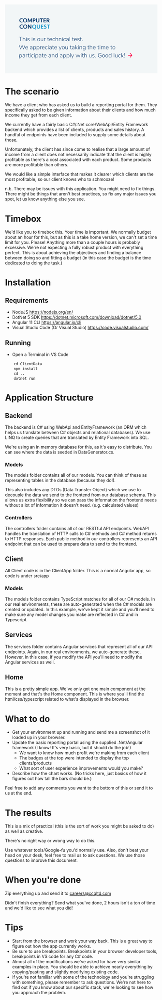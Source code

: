 <img src="https://github.com/computerconquest/TechnicalTest/blob/master/techtestwelcome.svg" alt="We appreciate you taking the time to participate in our technical test.">

# The scenario

We have a client who has asked us to build a reporting portal for them. They specifically asked to be given information about their clients and how much income they get from each client.

We currently have a fairly basic C#/.Net core/WebApi/Entity Framework backend which provides a list of clients, products and sales history. A handful of endpoints have been included to supply some details about those.

Unfortunately, the client has since come to realise that a large amount of income from a client does not necessarily indicate that the client is highly profitable as there's a cost associated with each product. Some products are more profitable than others.

We would like a simple interface that makes it clearer which clients are the most profitable, so our client knows who to schmooze!

n.b. There may be issues with this application. You might need to fix things. There might be things that aren't best practices, so fix any major issues you spot, let us know anything else you see.

# Timebox

We'd like you to timebox this. Your time is important. We normally budget about an hour for this, but as this is a take home version, we can't set a time limit for you. Please! Anything more than a couple hours is probably excessive. We're not expecting a fully robust product with everything perfect. This is about achieving the objectives and finding a balance between doing so and fitting a budget (in this case the budget is the time dedicated to doing the task.)

# Installation

## Requirements

- NodeJS https://nodejs.org/en/
- DotNet 5 SDK https://dotnet.microsoft.com/download/dotnet/5.0
- Angular 11 CLI https://angular.io/cli
- Visual Studio Code (Or Visual Studio) https://code.visualstudio.com/

## Running

- Open a Terminal in VS Code

```
    cd ClientData
    npm install
    cd ..
    dotnet run
```

# Application Structure

## Backend

The backend is C# using WebApi and EntityFramework (an ORM which helps us translate between C# objects and relational databases). We use LINQ to create queries that are translated by Entity Framework into SQL.

We're using an in memory database for this, as it's easy to distribute. You can see where the data is seeded in DataGenerator.cs.

### Models

The models folder contains all of our models. You can think of these as representing tables in the database (because they do!).

This also includes any DTOs (Data Transfer Object) which we use to decouple the data we send to the frontend from our database schema. This allows us extra flexibility so we can pass the information the frontend needs without a lot of information it doesn't need. (e.g. calculated values)

### Controllers

The controllers folder contains all of our RESTful API endpoints. WebAPI handles the translation of HTTP calls to C# methods and C# method returns to HTTP responses. Each public method in our controllers represents an API endpoint that can be used to prepare data to send to the frontend.

## Client

All Client code is in the ClientApp folder. This is a normal Angular app, so code is under src/app

### Models

The models folder contains TypeScript matches for all of our C# models. In our real environments, these are auto-generated when the C# models are created or updated. In this example, we've kept it simple and you'll need to make sure any model changes you make are reflected in C# and in Typescript.

## Services

The services folder contains Angular services that represent all of our API endpoints. Again, in our real environments, we auto-generate these. However, in this case, if you modify the API you'll need to modify the Angular services as well.

## Home

This is a pretty simple app. We've only got one main component at the moment and that's the Home component. This is where you'll find the html/css/typescript related to what's displayed in the browser.

# What to do

- Get your environment up and running and send me a screenshot of it loaded up in your browser.
- Update the basic reporting portal using the supplied .Net/Angular framework (I know! It's very basic, but it should do the job!)
  - We want to know how much profit we're making from each client
  - The badges at the top were intended to display the top clients/products
  - What sort of user experience improvements would you make?
- Describe how the chart works. (No tricks here, just basics of how it figures out how tall the bars should be.)

Feel free to add any comments you want to the bottom of this or send it to us at the end.

# The results

This is a mix of practical (this is the sort of work you might be asked to do) as well as creative.

There's no right way or wrong way to do this.

Use whatever tools/Google-fu you'd normally use. Also, don't beat your head on your desk, feel free to mail us to ask questions. We use those questions to improve this document.

# When you're done

Zip everything up and send it to careers@ccqltd.com

Didn't finish everything? Send what you've done, 2 hours isn't a ton of time and we'd like to see what you did!

# Tips

- Start from the browser and work your way back. This is a great way to figure out how the app currently works.
- Be sure to use breakpoints. Breakpoints in your browser developer tools, breakpoints in VS code for any C# code.
- Almost all of the modifications we've asked for have very similar examples in place. You should be able to achieve nearly everything by copying/pasting and slightly modifying existing code.
- If you're not familiar with some of the technology and you're struggling with something, please remember to ask questions. We're not here to find out if you know about our specific stack, we're looking to see how you approach the problem.
